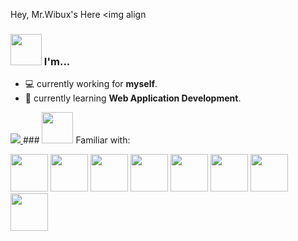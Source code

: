
  Hey, Mr.Wibux's Here
<img align
### <img src="https://raw.githubusercontent.com/muhammaddzaky/muhammaddzaky/main/assets/gifs/banana.idea.gif" width="50px"/> I'm...
- :computer: currently working for **myself**.
- :seedling: currently learning **Web Application Development**.
<a href="https://github.com/anuraghazra/github-readme-stats" alt="Thanks to Anurag Hazra for his great Github Readme Stats">
  <img src="https://github-readme-stats.vercel.app/api?username=muhammaddzaky&show_icons=true&theme=nightowl">
</a>
### <img src="https://raw.githubusercontent.com/MahdyMirzade/muhammaddzaky/main/assets/gifs/potato.dancing.gif" width="50px"/> Familiar with:
<p>
<img src="https://raw.githubusercontent.com/MahdyMirzade/MahdyMirzade/main/assets/icons/languages/c.svg" width="60px"/>
<img src="https://raw.githubusercontent.com/MahdyMirzade/MahdyMirzade/main/assets/icons/languages/c++.svg" width="60px"/>
<img src="https://raw.githubusercontent.com/MahdyMirzade/MahdyMirzade/main/assets/icons/languages/python.svg" width="60px"/>
<img src="https://raw.githubusercontent.com/MahdyMirzade/MahdyMirzade/main/assets/icons/languages/bash.svg" width="60px"/>
<img src="https://raw.githubusercontent.com/MahdyMirzade/MahdyMirzade/main/assets/icons/languages/php.svg" width="60px"/>
<img src="https://raw.githubusercontent.com/MahdyMirzade/MahdyMirzade/main/assets/icons/languages/html5.svg" width="60px"/>
<img src="https://raw.githubusercontent.com/MahdyMirzade/muhammaddzaky/main/assets/icons/languages/css3.svg" width="60px"/>
<img src="https://raw.githubusercontent.com/MahdyMirzade/muhammaddzaky/main/assets/icons/languages/javascript.svg" width="60px"/>
</p>
